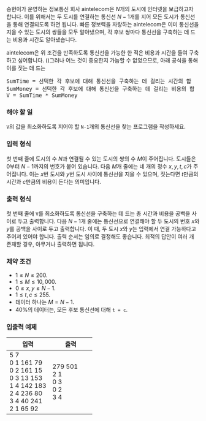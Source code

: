 승현이가 운영하는 정보통신 회사 aintelecom은 $N$개의 도시에 인터넷을 보급하고자 합니다. 이를 위해서는 두 도시를 연결하는 통신선 $N-1$개를 지어 모든 도시가 통신선을 통해 연결되도록 하면 됩니다. 빠른 정보력을 자랑하는 aintelecom은 이미 통신선을 지을 수 있는 도시의 쌍들을 모두 알아냈으며, 각 후보 쌍마다 통신선을 구축하는 데 드는 비용과 시간도 알아냈습니다.

aintelecom은 위 조건을 만족하도록 통신선을 가능한 한 적은 비용과 시간을 들여 구축하고 싶어합니다. ()그러나 어느 것이 중요한지 가늠할 수 없었으므로, 아래 공식을 통해 이를 짓는 데 드는 

<pre>
SumTime = 선택한 각 후보에 대해 통신선을 구축하는 데 걸리는 시간의 합
SumMoney = 선택한 각 후보에 대해 통신선을 구축하는 데 걸리는 비용의 합
V = SumTime * SumMoney
</pre>

### 해야 할 일

`V`의 값을 최소화하도록 지어야 할 `N-1`개의 통신선을 찾는 프로그램을 작성하세요.

### 입력 형식

첫 번째 줄에 도시의 수 $N$과 연결될 수 있는 도시의 쌍의 수 $M$이 주어집니다. 도시들은 $0$부터 $N-1$까지의 번호가 붙어 있습니다. 다음 $M$개 줄에는 네 개의 정수 $x, y, t, c$가 주어집니다. 이는 $x$번 도시와 $y$번 도시 사이에 통신선을 지을 수 있으며, 짓는다면 $t$만큼의 시간과 $c$만큼의 비용이 든다는 의미입니다.

### 출력 형식

첫 번째 줄에 `V`를 최소화하도록 통신선을 구축하는 데 드는 총 시간과 비용을 공백을 사이로 두고 출력합니다. 다음 $N-1$개 줄에는 통신선으로 연결해야 할 두 도시의 번호 $x$와 $y$를 공백을 사이로 두고 출력합니다. 이 때, 두 도시 $x$와 $y$는 입력에서 연결 가능하다고 주어져 있어야 합니다. 출력 순서는 임의로 결정해도 좋습니다. 최적의 답안이 여러 개 존재할 경우, 아무거나 출력하면 됩니다.

### 제약 조건

* $1 \le N \le 200.$
* $1 \le M \le 10,000.$
* $0 \le x, y \le N-1.$
* $1 \le t,c \le 255.$
* 데이터 하나는 $M = N - 1.$
* 40%의 데이터는, 모든 후보 통신선에 대해 `t = c`.

### 입출력 예제

<table class='table table-bordered table-condensed'>
 <thead>
  <tr>
   <th>입력</th>
   <th>출력</th>
  </tr>
 </thead>
 <tbody>
  <tr>
   <td style="width: 50%;" class="code-font">5 7<br/>
0 1 161 79<br/>
0 2 161 15<br/>
0 3 13 153<br/>
1 4 142 183<br/>
2 4 236 80<br/>
3 4 40 241<br/>
2 1 65 92</td>
   <td class="code-font">279 501<br/>
2 1<br/>
0 3<br/>
0 2<br/>
3 4</td>
  </tr>
 </tbody>
</table>